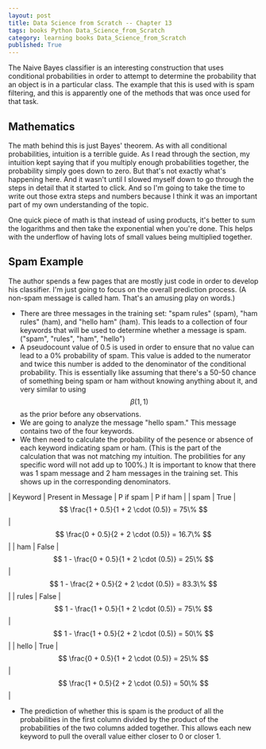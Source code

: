 ```yaml
---
layout: post
title: Data Science from Scratch -- Chapter 13
tags: books Python Data_Science_from_Scratch
category: learning books Data_Science_from_Scratch
published: True
---
```


The Naive Bayes classifier is an interesting construction that uses conditional probabilities in order to attempt to determine the probability that an object is in a particular class. The example that this is used with is spam filtering, and this is apparently one of the methods that was once used for that task.

## Mathematics

The math behind this is just Bayes' theorem. As with all conditional probabilities, intuition is a terrible guide. As I read through the section, my intuition kept saying that if you multiply enough probabilities together, the probability simply goes down to zero. But that's not exactly what's happening here. And it wasn't until I slowed myself down to go through the steps in detail that it started to click. And so I'm going to take the time to write out those extra steps and numbers because I think it was an important part of my own understanding of the topic.

One quick piece of math is that instead of using products, it's better to sum the logarithms and then take the exponential when you're done. This helps with the underflow of having lots of small values being multiplied together.

## Spam Example

The author spends a few pages that are mostly just code in order to develop his classifier. I'm just going to focus on the overall prediction process. (A non-spam message is called ham. That's an amusing play on words.)

- There are three messages in the training set: "spam rules" (spam), "ham rules" (ham), and "hello ham" (ham). This leads to a collection of four keywords that will be used to determine whether a message is spam. ("spam", "rules", "ham", "hello")
- A pseudocount value of 0.5 is used in order to ensure that no value can lead to a 0% probability of spam. This value is added to the numerator and twice this number is added to the denominator of the conditional probability. This is essentially like assuming that there's a 50-50 chance of something being spam or ham without knowing anything about it, and very similar to using $$\beta(1,1)$$ as the prior before any observations.
- We are going to analyze the message "hello spam." This message contains two of the four keywords.
- We then need to calculate the probability of the pesence or absence of each keyword indicating spam or ham. (This is the part of the calculation that was not matching my intuition. The probilities for any specific word will not add up to 100%.) It is important to know that there was 1 spam message and 2 ham messages in the training set. This shows up in the corresponding denominators.

| Keyword | Present in Message | P if spam | P if ham |
| spam | True | $$ \frac{1 + 0.5}{1 + 2 \cdot (0.5)} = 75\% $$ | $$ \frac{0 + 0.5}{2 + 2 \cdot (0.5)} = 16.7\% $$ |
| ham | False | $$ 1 - \frac{0 + 0.5}{1 + 2 \cdot (0.5)} = 25\% $$ | $$ 1 - \frac{2 + 0.5}{2 + 2 \cdot (0.5)} = 83.3\% $$ |
| rules | False | $$ 1 - \frac{1 + 0.5}{1 + 2 \cdot (0.5)} = 75\% $$ | $$ 1 - \frac{1 + 0.5}{2 + 2 \cdot (0.5)} = 50\% $$ |
| hello | True | $$ \frac{0 + 0.5}{1 + 2 \cdot (0.5)} = 25\% $$ | $$ \frac{1 + 0.5}{2 + 2 \cdot (0.5)} = 50\% $$ |

- The prediction of whether this is spam is the product of all the probabilities in the first column divided by the product of the probabilities of the two columns added together. This allows each new keyword to pull the overall value either closer to 0 or closer 1.
